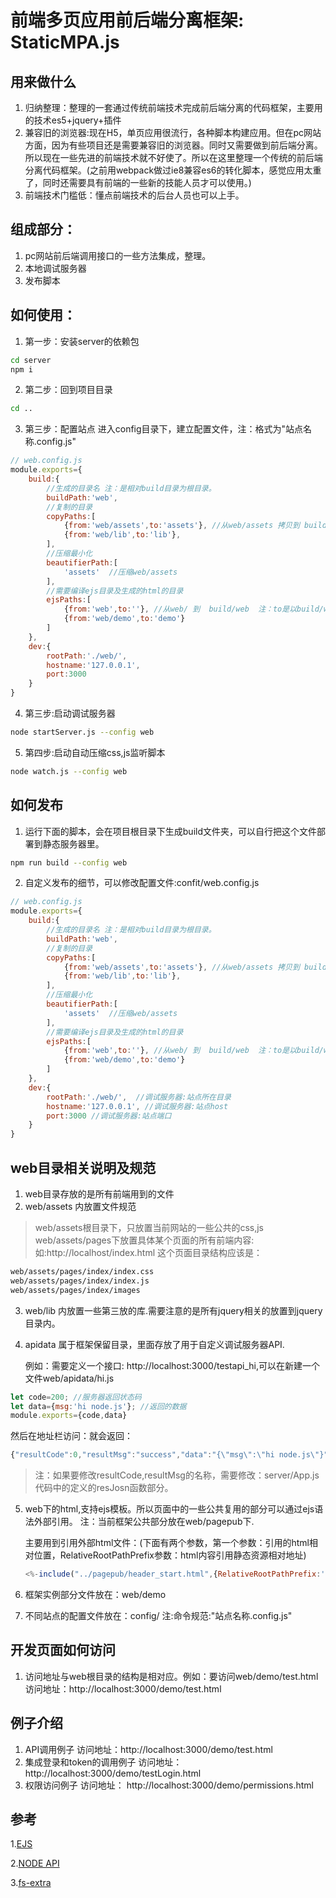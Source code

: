 前端多页应用前后端分离框架: StaticMPA.js
=================

用来做什么
-----
1. 归纳整理：整理的一套通过传统前端技术完成前后端分离的代码框架，主要用的技术es5+jquery+插件
2. 兼容旧的浏览器:现在H5，单页应用很流行，各种脚本构建应用。但在pc网站方面，因为有些项目还是需要兼容旧的浏览器。同时又需要做到前后端分离。所以现在一些先进的前端技术就不好使了。所以在这里整理一个传统的前后端分离代码框架。(之前用webpack做过ie8兼容es6的转化脚本，感觉应用太重了，同时还需要具有前端的一些新的技能人员才可以使用。)
3. 前端技术门槛低：懂点前端技术的后台人员也可以上手。

组成部分：
-----
1. pc网站前后端调用接口的一些方法集成，整理。
2. 本地调试服务器
3. 发布脚本

如何使用：
-----
1. 第一步：安装server的依赖包
```sh
cd server
npm i
```
2. 第二步：回到项目目录
```sh
cd ..
```
3. 第三步：配置站点 进入config目录下，建立配置文件，注：格式为"站点名称.config.js"
```js
// web.config.js
module.exports={
    build:{
        //生成的目录名 注：是相对build目录为根目录。
        buildPath:'web',
        //复制的目录
        copyPaths:[
            {from:'web/assets',to:'assets'}, //从web/assets 拷贝到 build/web/assets
            {from:'web/lib',to:'lib'},
        ],
        //压缩最小化
        beautifierPath:[
            'assets'  //压缩web/assets
        ],
        //需要编译ejs目录及生成的html的目录
        ejsPaths:[
            {from:'web',to:''}, //从web/ 到  build/web  注：to是以build/web为
            {from:'web/demo',to:'demo'}
        ]
    },
    dev:{
        rootPath:'./web/',
        hostname:'127.0.0.1',
        port:3000
    }
}
```
4. 第三步:启动调试服务器
```sh
node startServer.js --config web
```
5. 第四步:启动自动压缩css,js监听脚本
```sh
node watch.js --config web
```
如何发布
-----
1. 运行下面的脚本，会在项目根目录下生成build文件夹，可以自行把这个文件部署到静态服务器里。
```sh
npm run build --config web
```

2. 自定义发布的细节，可以修改配置文件:confit/web.config.js
```js
// web.config.js
module.exports={
    build:{
        //生成的目录名 注：是相对build目录为根目录。
        buildPath:'web',
        //复制的目录
        copyPaths:[
            {from:'web/assets',to:'assets'}, //从web/assets 拷贝到 build/web/assets
            {from:'web/lib',to:'lib'},
        ],
        //压缩最小化
        beautifierPath:[
            'assets'  //压缩web/assets
        ],
        //需要编译ejs目录及生成的html的目录
        ejsPaths:[
            {from:'web',to:''}, //从web/ 到  build/web  注：to是以build/web为
            {from:'web/demo',to:'demo'}
        ]
    },
    dev:{
        rootPath:'./web/',  //调试服务器:站点所在目录
        hostname:'127.0.0.1', //调试服务器:站点host
        port:3000 //调试服务器:站点端口
    }
}

```

web目录相关说明及规范
-----
1. web目录存放的是所有前端用到的文件
2. web/assets  内放置文件规范
> web/assets根目录下，只放置当前网站的一些公共的css,js
> web/assets/pages下放置具体某个页面的所有前端内容:如:http://localhost/index.html  这个页面目录结构应该是：
```sh
web/assets/pages/index/index.css
web/assets/pages/index/index.js
web/assets/pages/index/images
```
3. web/lib 内放置一些第三放的库.需要注意的是所有jquery相关的放置到jquery目录内。
4. apidata 属于框架保留目录，里面存放了用于自定义调试服务器API.

   例如：需要定义一个接口: http://localhost:3000/testapi_hi,可以在新建一个文件web/apidata/hi.js
```js
let code=200; //服务器返回状态码
let data={msg:'hi node.js'}; //返回的数据
module.exports={code,data}
```
  然后在地址栏访问：就会返回：
  ```js
  {"resultCode":0,"resultMsg":"success","data":"{\"msg\":\"hi node.js\"}"}
  ```
> 注：如果要修改resultCode,resultMsg的名称，需要修改：server/App.js 代码中的定义的resJosn函数部分。

5. web下的html,支持ejs模板。所以页面中的一些公共复用的部分可以通过ejs语法外部引用。 注：当前框架公共部分放在web/pagepub下.

    主要用到引用外部html文件：(下面有两个参数，第一个参数：引用的html相对位置，RelativeRootPathPrefix参数：html内容引用静态资源相对地址)
    ```js
    <%-include("../pagepub/header_start.html",{RelativeRootPathPrefix:'../'})%>
    ```

6. 框架实例部分文件放在：web/demo
7. 不同站点的配置文件放在：config/  注:命令规范:"站点名称.config.js"


开发页面如何访问
-----
1. 访问地址与web根目录的结构是相对应。例如：要访问web/demo/test.html  访问地址：http://localhost:3000/demo/test.html
  
例子介绍
-----  
1. API调用例子  访问地址：http://localhost:3000/demo/test.html
2. 集成登录和token的调用例子  访问地址：  http://localhost:3000/demo/testLogin.html
3. 权限访问例子  访问地址：  http://localhost:3000/demo/permissions.html

参考
-----
1.[EJS](https://ejs.bootcss.com/)

2.[NODE API](http://nodejs.cn/api/)

3.[fs-extra](https://github.com/jprichardson/node-fs-extra)


